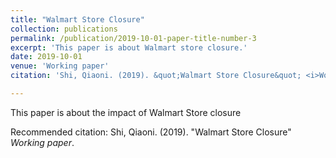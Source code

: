 ```yaml
---
title: "Walmart Store Closure"
collection: publications
permalink: /publication/2019-10-01-paper-title-number-3
excerpt: 'This paper is about Walmart store closure.'
date: 2019-10-01
venue: 'Working paper'
citation: 'Shi, Qiaoni. (2019). &quot;Walmart Store Closure&quot; <i>Working paper</i>.'

---
```

This paper is about the impact of Walmart Store closure

Recommended citation: Shi, Qiaoni. (2019). &quot;Walmart Store Closure&quot; <i>Working paper</i>.
